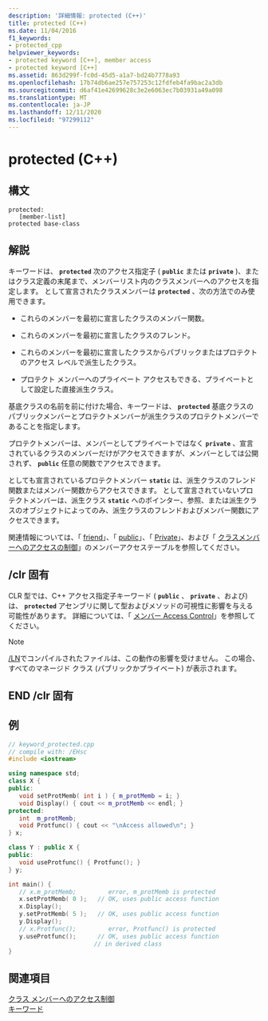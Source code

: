 ```yaml
---
description: '詳細情報: protected (C++)'
title: protected (C++)
ms.date: 11/04/2016
f1_keywords:
- protected_cpp
helpviewer_keywords:
- protected keyword [C++], member access
- protected keyword [C++]
ms.assetid: 863d299f-fc0d-45d5-a1a7-bd24b7778a93
ms.openlocfilehash: 17b74db6ae257e757253c12fdfeb4fa9bac2a3db
ms.sourcegitcommit: d6af41e42699628c3e2e6063ec7b03931a49a098
ms.translationtype: MT
ms.contentlocale: ja-JP
ms.lasthandoff: 12/11/2020
ms.locfileid: "97299112"
---
```

# <a name="protected-c"></a>protected (C++)

## <a name="syntax"></a>構文

```
protected:
   [member-list]
protected base-class
```

## <a name="remarks"></a>解説

キーワードは、 **`protected`** 次のアクセス指定子 (  **`public`** または **`private`** )、またはクラス定義の末尾まで、メンバーリスト内のクラスメンバーへのアクセスを指定します。 として宣言されたクラスメンバーは **`protected`** 、次の方法でのみ使用できます。

- これらのメンバーを最初に宣言したクラスのメンバー関数。

- これらのメンバーを最初に宣言したクラスのフレンド。

- これらのメンバーを最初に宣言したクラスからパブリックまたはプロテクトのアクセス レベルで派生したクラス。

- プロテクト メンバーへのプライベート アクセスもできる、プライベートとして設定した直接派生クラス。

基底クラスの名前を前に付けた場合、キーワードは、 **`protected`** 基底クラスのパブリックメンバーとプロテクトメンバーが派生クラスのプロテクトメンバーであることを指定します。

プロテクトメンバーは、メンバーとしてプライベートではなく **`private`** 、宣言されているクラスのメンバーだけがアクセスできますが、メンバーとしては公開されず、 **`public`** 任意の関数でアクセスできます。

としても宣言されているプロテクトメンバー **`static`** は、派生クラスのフレンド関数またはメンバー関数からアクセスできます。 として宣言されていないプロテクトメンバーは、派生クラス **`static`** へのポインター、参照、または派生クラスのオブジェクトによってのみ、派生クラスのフレンドおよびメンバー関数にアクセスできます。

関連情報については、「 [friend](../cpp/friend-cpp.md)」、「 [public](../cpp/public-cpp.md)」、「 [Private](../cpp/private-cpp.md)」、および「 [クラスメンバーへのアクセスの制御](member-access-control-cpp.md)」のメンバーアクセステーブルを参照してください。

## <a name="clr-specific"></a>/clr 固有

CLR 型では、C++ アクセス指定子キーワード ( **`public`** 、 **`private`** 、および) は、 **`protected`** アセンブリに関して型およびメソッドの可視性に影響を与える可能性があります。 詳細については、「 [メンバー Access Control](member-access-control-cpp.md)」を参照してください。

> [!NOTE]
> [/LN](../build/reference/ln-create-msil-module.md)でコンパイルされたファイルは、この動作の影響を受けません。 この場合、すべてのマネージド クラス (パブリックかプライベート) が表示されます。

## <a name="end-clr-specific"></a>END /clr 固有

## <a name="example"></a>例

```cpp
// keyword_protected.cpp
// compile with: /EHsc
#include <iostream>

using namespace std;
class X {
public:
   void setProtMemb( int i ) { m_protMemb = i; }
   void Display() { cout << m_protMemb << endl; }
protected:
   int  m_protMemb;
   void Protfunc() { cout << "\nAccess allowed\n"; }
} x;

class Y : public X {
public:
   void useProtfunc() { Protfunc(); }
} y;

int main() {
   // x.m_protMemb;         error, m_protMemb is protected
   x.setProtMemb( 0 );   // OK, uses public access function
   x.Display();
   y.setProtMemb( 5 );   // OK, uses public access function
   y.Display();
   // x.Protfunc();         error, Protfunc() is protected
   y.useProtfunc();      // OK, uses public access function
                        // in derived class
}
```

## <a name="see-also"></a>関連項目

[クラス メンバーへのアクセス制御](member-access-control-cpp.md)<br/>
[キーワード](../cpp/keywords-cpp.md)
